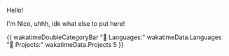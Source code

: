 Hello!

I'm Nico, uhhh, idk what else to put here!

{{ wakatimeDoubleCategoryBar "💾 Languages:" wakatimeData.Languages "💼 Projects:" wakatimeData.Projects 5 }}
